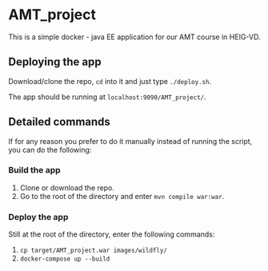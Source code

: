 # AMT_project
This is a simple docker - java EE application for our AMT course in HEIG-VD.

## Deploying the app
Download/clone the repo, `cd` into it and just type `./deploy.sh`.

The app should be running at `localhost:9090/AMT_project/`.

## Detailed commands

If for any reason you prefer to do it manually instead of running the script, you can do the following:

### Build the app
1. Clone or download the repo.
2. Go to the root of the directory and enter `mvn compile war:war`.

### Deploy the app
Still at the root of the directory, enter the following commands:

1. `cp target/AMT_project.war images/wildfly/`
2. `docker-compose up --build`
